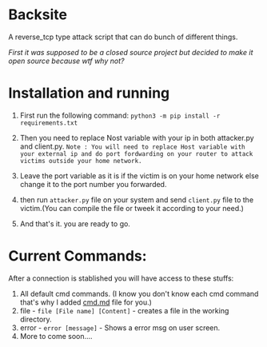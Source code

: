 # Backsite
A reverse_tcp type attack script that can do bunch of different things.

*First it was supposed to be a closed source project but decided to make it open source because wtf why not?*

# Installation and running

1. First run the following command:
```python3 -m pip install -r requirements.txt```

2. Then you need to replace Nost variable with your ip in both attacker.py and client.py.
`Note : You will need to replace Host variable with your external ip and do port fordwarding on your router to attack victims outside your home network.`

3. Leave the port variable as it is if the victim is on your home network else change it to the port number you forwarded.
4. then run `attacker.py` file on your system and send `client.py` file to the victim.(You can compile the file or tweek it according to your need.)
5. And that's it. you are ready to go.

# Current Commands:
After a connection is stablished you will have access to these stuffs:

1. All default cmd commands. (I know you don't know each cmd command that's why I added [cmd.md](/cmd.md) file for you.)
2. file - `file [File name] [Content]` - creates a file in the working directory.
3. error - `error [message]` - Shows a error msg on user screen.
4. More to come soon....
